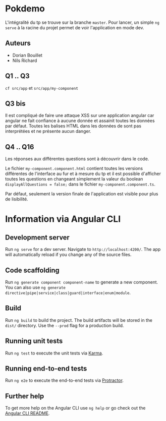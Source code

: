 # Pokdemo

L'intégralité du tp se trouve sur la branche `master`. Pour lancer, un simple `ng serve` à la racine du projet permet de voir l'application en mode dev.

## Auteurs

- Dorian Bouillet
- Nils Richard

## Q1 .. Q3

`cf src/app` et `src/app/my-component`

## Q3 bis

Il est compliqué de faire une attaque XSS sur une application angular car angular ne fait confiance à aucune donnée et assainit toutes les données par défaut. Toutes les balises HTML dans les données de sont pas interprétées et ne présente aucun danger.

## Q4 .. Q16

Les réponses aux différentes questions sont à découvrir dans le code. 

Le fichier `my-component.component.html` contient toutes les versions différentes de l'interface au fur et à mesure du tp et il est possible d'afficher toutes les questions en changeant simplement la valeur du boolean `displayAllQuestions = false;` dans le fichier `my-component.component.ts`.

Par défaut, seulement la version finale de l'application est visible pour plus de lisibilité.



# Information via Angular CLI

## Development server

Run `ng serve` for a dev server. Navigate to `http://localhost:4200/`. The app will automatically reload if you change any of the source files.

## Code scaffolding

Run `ng generate component component-name` to generate a new component. You can also use `ng generate directive|pipe|service|class|guard|interface|enum|module`.

## Build

Run `ng build` to build the project. The build artifacts will be stored in the `dist/` directory. Use the `--prod` flag for a production build.

## Running unit tests

Run `ng test` to execute the unit tests via [Karma](https://karma-runner.github.io).

## Running end-to-end tests

Run `ng e2e` to execute the end-to-end tests via [Protractor](http://www.protractortest.org/).

## Further help

To get more help on the Angular CLI use `ng help` or go check out the [Angular CLI README](https://github.com/angular/angular-cli/blob/master/README.md).
